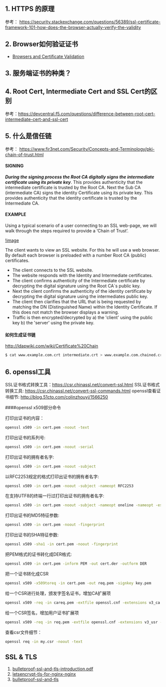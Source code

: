 
## 1. HTTPS 的原理

参考： https://security.stackexchange.com/questions/56389/ssl-certificate-framework-101-how-does-the-browser-actually-verify-the-validity

## 2. Browser如何验证证书

+ [Browsers and Certificate Validation](https://www.ssl.com/article/browsers-and-certificate-validation/)

## 3. 服务端证书的种类？

## 4. Root Cert, Intermediate Cert and SSL Cert的区别

参考：https://devcentral.f5.com/questions/difference-between-root-cert-intermediate-cert-and-ssl-cert

## 5. 什么是信任链

参考： https://www.fir3net.com/Security/Concepts-and-Terminology/pki-chain-of-trust.html

#### SIGNING

***During the signing process the Root CA digitally signs the intermediate certificate using its private key***. This provides authenticity that the intermediate certificate is trusted by the Root CA.
Next the Sub CA (intermediate CA) signs the identity Certificate using its private key. This provides authenticity that the identity certificate is trusted by the Intermediate CA.

#### EXAMPLE

Using a typical scenario of a user connecting to an SSL web-page, we will walk through the steps required to provide a ‘Chain of Trust’.

[!image](https://www.fir3net.com/images/legacy/PKI_ChainofTrust-Chain.png)
 
The client wants to view an SSL website. For this he will use a web browser. By default each browser is preloaded with a number Root CA (public) certificates.
+ The client connects to the SSL website.
+ The website responds with the Identity and Intermediate certificates.
+ The client confirms authenticity of the Intermediate certificate by decrypting the digital signature using the Root CA`s public key.
+ Next the client confirms the authenticity of the identity certificate by decrypting the digital signature using the intermediates public key.
+ The client then clarifies that the URL that is being requested by matching the DN (Distinguished Name) within the Identity Certificate. If this does not match the browser displays a warning.
+ Traffic is then encrypted/decrypted by a) the 'client' using the public key b) the 'server' using the private key.

#### 如何生成证书链

http://ldapwiki.com/wiki/Certificate%20Chain

```sh
$ cat www.example.com.crt intermediate.crt > www.example.com.chained.crt
```

## 6. openssl工具

SSL证书格式转换工具：https://csr.chinassl.net/convert-ssl.html
SSL证书格式转换工具: https://csr.chinassl.net/convert-ssl-commands.html
openssl查看证书细节: http://blog.51cto.com/colinzhouyj/1566250

####openssl x509部分命令

打印出证书的内容：

```sh
openssl x509 -in cert.pem -noout -text
```

打印出证书的系列号:

```sh
openssl x509 -in cert.pem -noout -serial
```

打印出证书的拥有者名字:

```sh
openssl x509 -in cert.pem -noout -subject
```

以RFC2253规定的格式打印出证书的拥有者名字:

```sh
openssl x509 -in cert.pem -noout -subject -nameopt RFC2253
```

在支持UTF8的终端一行过打印出证书的拥有者名字:

```sh
openssl x509 -in cert.pem -noout -subject -nameopt oneline -nameopt -escmsb
```

打印出证书的MD5特征参数:

```sh
openssl x509 -in cert.pem -noout -fingerprint
```

打印出证书的SHA特征参数:

```sh
openssl x509 -sha1 -in cert.pem -noout -fingerprint
```

把PEM格式的证书转化成DER格式:

```sh
openssl x509 -in cert.pem -inform PEM -out cert.der -outform DER
```

把一个证书转化成CSR

```sh
openssl x509 -x509toreq -in cert.pem -out req.pem -signkey key.pem
```

给一个CSR进行处理，颁发字签名证书，增加CA扩展项

```sh
openssl x509 -req -in careq.pem -extfile openssl.cnf -extensions v3_ca -signkey key.pem -out cacert.pem
```

给一个CSR签名，增加用户证书扩展项

```sh
openssl x509 -req -in req.pem -extfile openssl.cnf -extensions v3_usr -CA cacert.pem -CAkey key.pem -CAcreateserial
```

查看csr文件细节：

```sh
openssl req -in my.csr -noout -text
```

##  SSL & TLS

1. [bulletproof-ssl-and-tls-introduction.pdf](https://www.feistyduck.com/books/bulletproof-ssl-and-tls/bulletproof-ssl-and-tls-introduction.pdf)
2. [letsencrypt-tls-for-nginx-nginx](https://dzone.com/articles/letsencrypt-tls-for-nginx-nginx)
3. [bulletproof-ssl-and-tls](https://www.feistyduck.com/books/bulletproof-ssl-and-tls/)

